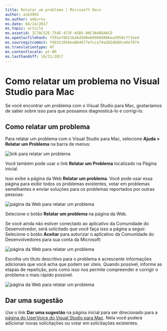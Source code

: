 ```yaml
---
title: Relatar um problema | Microsoft Docs
author: asb3993
ms.author: amburns
ms.date: 04/14/2017
ms.topic: article
ms.assetid: 1C7AC52E-754E-473F-A5B5-00C3A40DAACD
ms.openlocfilehash: f391ef0b21ba6d500e88908d806ea3958c771bed
ms.sourcegitcommit: f40311056ea0b4677efcca74a285dbb0ce0e7974
ms.translationtype: HT
ms.contentlocale: pt-BR
ms.lasthandoff: 10/31/2017
---
```

# <a name="how-to-report-a-problem-in-visual-studio-for-mac"></a>Como relatar um problema no Visual Studio para Mac

Se você encontrar um problema com o Visual Studio para Mac, gostaríamos de saber sobre isso para que possamos diagnosticá-lo e corrigi-lo. 

## <a name="how-to-report-a-problem"></a>Como relatar um problema

Para relatar um problema com o Visual Studio para Mac, selecione **Ajuda > Relatar um Problema** na barra de menus:

![link para relatar um problema](media/report-problem-image1.png)

Você também pode usar o link **Relatar um Problema** localizado na Página inicial.

Isso exibe a página da Web **Relatar um problema**. Você pode usar essa página para exibir todos os problemas existentes, votar em problemas semelhantes e enviar soluções para os problemas reportados por outras pessoas:

![página da Web para relatar um problema](media/report-problem-image2.png)

Selecione o botão **Relatar um problema** na página da Web. 

Se você ainda não estiver conectado ao aplicativo da Comunidade do Desenvolvedor, será solicitado que você faça isso a página a seguir. Selecione o botão **Aceitar** para autorizar o aplicativo da Comunidade do Desenvolvedores para sua conta da Microsoft:

![página da Web para relatar um problema](media/report-problem-image3.png)

Escolha um título descritivo para o problema e acrescente informações adicionais que você acha que podem ser úteis. Quando possível, informe as etapas de repetição, pois como isso nos permite compreender e corrigir o problema o mais rápido possível.

![página da Web para relatar um problema](media/report-problem-image4.png)

## <a name="provide-a-suggestion"></a>Dar uma sugestão

Use o link **Dar uma sugestão** na página inicial para ser direcionado para a [página do UserVoice do Visual Studio para Mac](https://visualstudio.uservoice.com/forums/563332-visual-studio-for-mac). Nela você poderá adicionar novas solicitações ou votar em solicitações existentes.